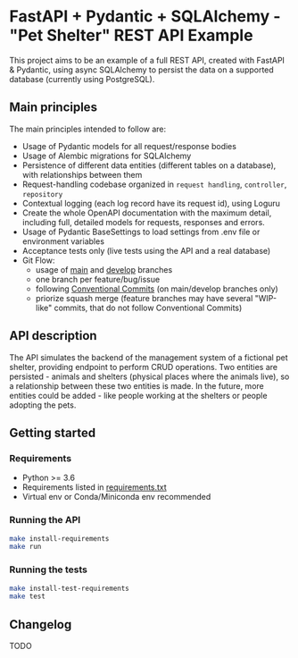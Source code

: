 # FastAPI + Pydantic + SQLAlchemy - "Pet Shelter" REST API Example

This project aims to be an example of a full REST API, created with FastAPI & Pydantic, using async SQLAlchemy to persist the data on a supported database (currently using PostgreSQL).

## Main principles

The main principles intended to follow are:

- Usage of Pydantic models for all request/response bodies
- Usage of Alembic migrations for SQLAlchemy
- Persistence of different data entities (different tables on a database), with relationships between them
- Request-handling codebase organized in `request handling`, `controller`, `repository`
- Contextual logging (each log record have its request id), using Loguru
- Create the whole OpenAPI documentation with the maximum detail, including full, detailed models for requests, responses and errors.
- Usage of Pydantic BaseSettings to load settings from .env file or environment variables
- Acceptance tests only (live tests using the API and a real database)
- Git Flow:
  - usage of [main](https://github.com/David-Lor/FastAPI-Pydantic-SQLAlchemy-PetShelter-API/tree/main) and [develop](https://github.com/David-Lor/FastAPI-Pydantic-SQLAlchemy-PetShelter-API/tree/develop) branches
  - one branch per feature/bug/issue
  - following [Conventional Commits](https://www.conventionalcommits.org) (on main/develop branches only)
  - priorize squash merge (feature branches may have several "WIP-like" commits, that do not follow Conventional Commits)

## API description

The API simulates the backend of the management system of a fictional pet shelter, providing endpoint to perform CRUD operations.
Two entities are persisted - animals and shelters (physical places where the animals live), so a relationship between these two entities is made.
In the future, more entities could be added - like people working at the shelters or people adopting the pets.

## Getting started

### Requirements

- Python >= 3.6
- Requirements listed in [requirements.txt](requirements.txt)
- Virtual env or Conda/Miniconda env recommended

### Running the API

```bash
make install-requirements
make run
```

### Running the tests

```bash
make install-test-requirements
make test
```

## Changelog

TODO
